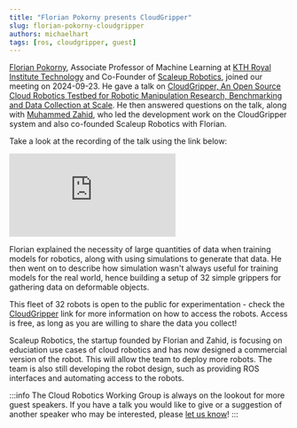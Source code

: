 ```yaml
---
title: "Florian Pokorny presents CloudGripper"
slug: florian-pokorny-cloudgripper
authors: michaelhart
tags: [ros, cloudgripper, guest]
---
```


[Florian Pokorny](https://www.csc.kth.se/~fpokorny/), Associate Professor of Machine Learning at [KTH Royal Institute Technology](https://www.kth.se/) and Co-Founder of [Scaleup Robotics](https://scaleuprobotics.com/), joined our meeting on 2024-09-23. He gave a talk on [CloudGripper, An Open Source Cloud Robotics Testbed for Robotic Manipulation Research, Benchmarking and Data Collection at Scale](https://cloudgripper.org/). He then answered questions on the talk, along with [Muhammed Zahid](https://www.linkedin.com/in/zahid-muhammad/), who led the development work on the CloudGripper system and also co-founded Scaleup Robotics with Florian.

Take a look at the recording of the talk using the link below:

<iframe class="youtube-video" src="https://www.youtube.com/embed/-j5eGF11vKk?si=Vs5oRn_PiM97Efuf" title="YouTube video player" frameborder="0" allow="accelerometer; autoplay; clipboard-write; encrypted-media; gyroscope; picture-in-picture; web-share" referrerpolicy="strict-origin-when-cross-origin" allowfullscreen></iframe>

<!-- truncate -->

Florian explained the necessity of large quantities of data when training models for robotics, along with using simulations to generate that data. He then went on to describe how simulation wasn't always useful for training models for the real world, hence building a setup of 32 simple grippers for gathering data on deformable objects.

This fleet of 32 robots is open to the public for experimentation - check the [CloudGripper](https://cloudgripper.org/) link for more information on how to access the robots. Access is free, as long as you are willing to share the data you collect!

Scaleup Robotics, the startup founded by Florian and Zahid, is focusing on educiation use cases of cloud robotics and has now designed a commercial version of the robot. This will allow the team to deploy more  robots. The team is also still developing the robot design, such as providing ROS interfaces and automating access to the robots.

:::info
The Cloud Robotics Working Group is always on the lookout for more guest speakers. If you have a talk you would like to give or a suggestion of another speaker who may be interested, please [let us know](/meetings)!
:::
